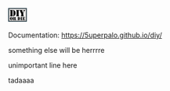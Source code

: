 # <img src="docs/sources/assets/images/logo.png" style="height:1em; vertical-align: middle;">

Documentation: https://5uperpalo.github.io/diy/

something else will be herrrre


unimportant line here


tadaaaa
